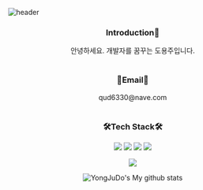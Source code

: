 ![header](https://capsule-render.vercel.app/api?type=waving&color=0:F8B195,100:C06C84:&height=300&section=header&text=YongJuDo's%20GitHub&fontSize=70&fontColor=FFFF&animation=fadeIn&fontAlignY=38&desc=Welcome!&descAlignY=51&descAlign=80)

<h3 align="center">Introduction👋</h3>
<div align="center">
안녕하세요. 개발자를 꿈꾸는 도용주입니다.
</div>

<br>

<h3 align="center">📧Email📧</h3>
<div align="center">
qud6330@nave.com
</div>

<br>

<h3 align="center">🛠️Tech Stack🛠️</h3>
<p align="center">
  <img src="https://img.shields.io/badge/python-3776AB?style=for-the-badge&logo=python&logoColor=white">
  <img src="https://img.shields.io/badge/mysql-4479A1?style=for-the-badge&logo=mysql&logoColor=white"> 
  <img src="https://img.shields.io/badge/html5-E34F26?style=for-the-badge&logo=html5&logoColor=white">
  <img src="https://img.shields.io/badge/css-1572B6?style=for-the-badge&logo=css3&logoColor=white">
</p>

         
<div align="center">
<a href="https://hits.seeyoufarm.com"><img src="https://hits.seeyoufarm.com/api/count/incr/badge.svg?url=https%3A%2F%2Fgithub.com%2FYongJuDo&count_bg=%2379C83D&title_bg=%23555555&icon=&icon_color=%23E7E7E7&title=hits&edge_flat=false"/></a>

<br>

<div align="center">

![YongJuDo's My github stats](https://github-readme-stats.vercel.app/api?username=YongJuDo&show_icons=true)